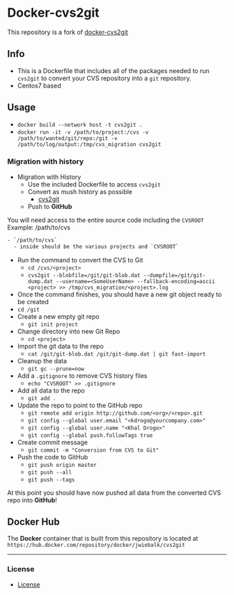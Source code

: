# Docker-cvs2git

This repository is a fork of [docker-cvs2git](https://github.com/jwiebalk/docker-cvs2git)

## Info

* This is a Dockerfile that includes all of the packages needed to run `cvs2git` to convert your CVS repository into a `git` repository.
* Centos7 based



## Usage

* `docker build --network host -t cvs2git .`
* `docker run -it -v /path/to/project:/cvs -v /path/to/wanted/git/repo:/git -v /path/to/log/output:/tmp/cvs_migration cvs2git`

### Migration with history
- Migration with History
  - Use the included Dockerfile to access `cvs2git`
  - Convert as mush history as possible
    - [cvs2git](http://clusterfrak.com/devops/git/git_cvs2git/)
  - Push to **GitHub**

You will need access to the entire source code including the `CVSROOT`
Example: /path/to/cvs

```bash
- `/path/to/cvs`
  - inside should be the various projects and `CVSROOT`
```

- Run the command to convert the CVS to Git
  - `cd /cvs/<project>`
  - `cvs2git --blobfile=/git/git-blob.dat --dumpfile=/git/git-dump.dat --username=<SomeUserName> --fallback-encoding=ascii <project> >> /tmp/cvs_migration/<project>.log`
- Once the command finishes, you should have a new git object ready to be created
- `cd /git`
- Create a new empty git repo
  - `git init project`
- Change directory into new Git Repo
  - `cd <project>`
- Import the git data to the repo
  - `cat /git/git-blob.dat /git/git-dump.dat | git fast-import`
- Cleanup the data
  - `git gc --prune=now`
- Add a `.gitignore` to remove CVS history files
  - `echo "CVSROOT" >> .gitignore`
- Add all data to the repo
  - `git add .`
- Update the repo to point to the GitHub repo
  - `git remote add origin http://github.com/<org>/<repo>.git`
  - `git config --global user.email "<kdrogo@yourcompany.com>"`
  - `git config --global user.name "<Khal Drogo>"`
  - `git config --global push.followTags true`
- Create commit message
  - `git commit -m "Conversion from CVS to Git"`
- Push the code to GitHub
  - `git push origin master`
  - `git push --all`
  - `git push --tags`

At this point you should have now pushed all data from the converted CVS repo into **GitHub**!

## Docker Hub
The **Docker** container that is built from this repository is located at `https://hub.docker.com/repository/docker/jwiebalk/cvs2git`

--------------------------------------------------------------------------------

### License
- [License](https://github.com/jwiebalk/docker-cvs2git/blob/master/LICENSE)
